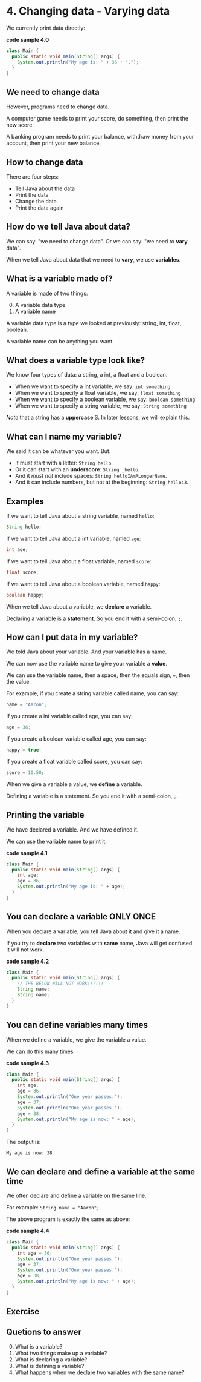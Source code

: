# 4. Changing data - Varying data

We currently print data directly:

**code sample 4.0**
```java
class Main {
  public static void main(String[] args) {
    System.out.println("My age is: " + 36 + ".");
  }
}
```

## We need to change data

However, programs need to change data.

A computer game needs to print your score, do something, then print the new score.

A banking program needs to print your balance, withdraw money from your account, then print your new balance.

## How to change data

There are four steps:

* Tell Java about the data
* Print the data
* Change the data
* Print the data again

## How do we tell Java about data?

We can say: "we need to change data". Or we can say: "we need to **vary** data".

When we tell Java about data that we need to **vary**, we use **variables**.

## What is a variable made of?

A variable is made of two things:

0. A variable data type
0. A variable name

A variable data type is a type we looked at previously: string, int, float, boolean.

A variable name can be anything you want.

## What does a variable type look like?

We know four types of data: a string, a int, a float and a boolean.

* When we want to specify a int variable, we say: `int something`
* When we want to specify a float variable, we say: `float something`
* When we want to specify a boolean variable, we say: `boolean something`
* When we want to specify a string variable, we say: `String something`

*Note* that a string has a **uppercase** S. In later lessons, we will explain this.

## What can I name my variable?

We said it can be whatever you want. But:

* It must start with a letter: `String hello`.
* Or it can start with an **underscore**: `String _hello`.
* And it *must not* include spaces: `String helloIAmALongerName`.
* And it can include numbers, but not at the beginning: `String hello43`.

## Examples

If we want to tell Java about a string variable, named `hello`:

```java
String hello;
```

If we want to tell Java about a int variable, named `age`:

```java
int age;
```

If we want to tell Java about a float variable, named `score`:

```java
float score;
```

If we want to tell Java about a boolean variable, named `happy`:

```java
boolean happy;
```

When we tell Java about a variable, we **declare** a variable. 

Declaring a variable is a **statement**. So you end it with a semi-colon, `;`.

## How can I put data in my variable?

We told Java about your variable. And your variable has a name.

We can now use the variable name to give your variable a **value**.

We can use the variable name, then a space, then the equals sign, `=`, then the value.

For example, if you create a string variable called name, you can say:

```java
name = "Aaron";
```

If you create a int variable called age, you can say:

```java
age = 36;
````

If you create a boolean variable called age, you can say:

```java
happy = true;
````

If you create a float variable called score, you can say:

```java
score = 10.50;
````

When we give a variable a value, we **define** a variable. 

Defining a variable is a statement. So you end it with a semi-colon, `;`.

## Printing the variable

We have declared a variable. And we have defined it. 

We can use the variable name to print it.

**code sample 4.1**
```java
class Main {
  public static void main(String[] args) {
    int age;
    age = 36;
    System.out.println("My age is: " + age);
  }
}
```

## You can declare a variable ONLY ONCE

When you declare a variable, you tell Java about it and give it a name.

If you try to **declare** two variables with **same** name, Java will get confused. It will not work.

**code sample 4.2**
```java
class Main {
  public static void main(String[] args) {
    // THE BELOW WILL NOT WORK!!!!!!
    String name;
    String name;
  }
}
```

## You can define variables many times

When we define a variable, we give the variable a value.

We can do this many times

**code sample 4.3**
```java
class Main {
  public static void main(String[] args) {
    int age;
    age = 36;
    System.out.println("One year passes.");
    age = 37;
    System.out.println("One year passes.");
    age = 38;
    System.out.println("My age is now: " + age);
  }
}
```

The output is:

```
My age is now: 38
```

## We can declare and define a variable at the same time

We often declare and define a variable on the same line.

For example: `String name = "Aaron";`.

The above program is exactly the same as above:

**code sample 4.4**
```java
class Main {
  public static void main(String[] args) {
    int age = 36;
    System.out.println("One year passes.");
    age = 37;
    System.out.println("One year passes.");
    age = 38;
    System.out.println("My age is now: " + age);
  }
}
```

## Exercise

## Quetions to answer

0. What is a variable?
0. What two things make up a variable?
0. What is declaring a variable?
0. What is defining a variable?
0. What happens when we declare two variables with the same name?
